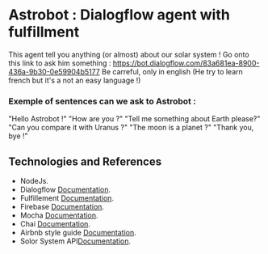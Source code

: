 # Astrobot : Dialogflow agent with fulfillment

This agent tell you anything (or almost) about our solar system !
Go onto this link to ask him something : https://bot.dialogflow.com/83a681ea-8900-436a-9b30-0e59904b5177
Be carreful, only in english (He try to learn french but it's a not an easy language !)

### Exemple of sentences can we ask to Astrobot :
"Hello Astrobot !"
"How are you ?"
"Tell me something about Earth please?"
"Can you compare it with Uranus ?" 
"The moon is a planet ?"
"Thank you, bye !"

## Technologies and References
+ NodeJs.
+ Dialogflow [Documentation](https://docs.dialogflow.com).
+ Fulfillement [Documentation](https://cloud.google.com/dialogflow/docs/fulfillment-overview).
+ Firebase [Documentation](https://firebase.google.com/docs/functions/get-started).
+ Mocha [Documentation](https://mochajs.org/).
+ Chai [Documentation](https://www.chaijs.com/).
+ Airbnb style guide [Documentation](https://github.com/airbnb/javascript).
+ Solor System API[Documentation](https://api.le-systeme-solaire.net/en/).

